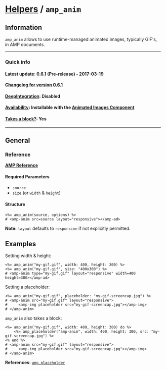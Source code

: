 
# [Helpers](https://github.com/jonhue/amphtml/tree/master/lib/amphtml/helpers/docs#amp-html-helpers) / `amp_anim`


## Information

`amp_anim` allows to use runtime-managed animated images, typically GIF's, in AMP documents.

---

### Quick info

#### Latest update: 0.6.1 (Pre-release) - 2017-03-19

[**Changelog for version 0.6.1**](https://github.com/jonhue/amphtml/blob/master/CHANGELOG.md#061-pre-release---2017-03-19)

#### [DeepIntegration](https://github.com/jonhue/amphtml/tree/master/lib/amphtml/helpers/docs#deepintegration-helpers): Disabled

#### [Availability](https://github.com/jonhue/amphtml/tree/master/lib/amphtml/helpers/docs#availability-of-helpers): Installable with the [Animated Images Component](https://github.com/jonhue/amphtml/tree/master/lib/amphtml/components/docs/anim.md)

#### [Takes a block?](https://github.com/jonhue/amphtml/tree/master/lib/amphtml/helpers/docs#takes-a-block): Yes

---

## General

### Reference

[**AMP Reference**](https://www.ampproject.org/docs/reference/components/media/amp-anim)

#### Required Parameters

* `source`
* `size` (or `width` & `height`)

#### Structure

    <%= amp_anim(source, options) %>
    # <amp-anim src=source layout="responsive"></amp-ad>

**Note:** `layout` defaults to `responsive` if not explicitly permitted.


## Examples

Setting width & height:

    <%= amp_anim("my-gif.gif", width: 400, height: 300) %>
    <%= amp_anim("my-gif.gif", size: "400x300") %>
    # <amp-anim type="my-gif.gif" layout="responsive" width=400 height=300></amp-ad>

Setting a placeholder:

    <%= amp_anim("my-gif.gif", placeholder: "my-gif-screencap.jpg") %>
    # <amp-anim src="my-gif.gif" layout="responsive">
    #     <amp-img placeholder src="my-gif-screencap.jpg"></amp-img>
    # </amp-anim>

`amp_anim` also takes a block:

    <%= amp_anim("my-gif.gif", width: 400, height: 300) do %>
        <%= amp_placeholder("amp-anim", width: 400, height: 300, src: "my-gif-screencap.jpg") %>
    <% end %>
    # <amp-anim src="my-gif.gif" layout="responsive">
    #     <amp-img placeholder src="my-gif-screencap.jpg"></amp-img>
    # </amp-anim>

**References:** [`amp_placeholder`](https://github.com/jonhue/amphtml/blob/master/lib/amphtml/helpers/docs/amp_placeholder.md)
